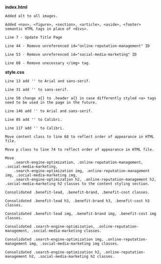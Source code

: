 **index.html** 

    Added alt to all images.

    Added <nav>, <figure>, <section>, <article>, <aside>, <footer> semantic HTML tags in place of <divs>.

    Line 7 - Update Title Page

    Line 44 - Remove unreferenced id="online-reputation-management" ID

    Line 53 - Remove unreferenced id="social-media-marketing" ID

    Line 68 - Remove unecessary </img> tag.


**style.css**

    Line 13 add '' to Arial and sans-serif.

    Line 31 add '' to sans-serif.

    Line 50 change a{} to .header a{} in case differently styled <a> tags need to be used in the page in the future.

    Line 146 add '' to Arial and sans-serif.

    Line 85 add '' to Calibri.

    Line 117 add '' to Calibri.

    Move content class to line 68 to reflect order of appearance in HTML file.

    Move p class to line 74 to reflect order of appearance in HTML file.

    Move 
        .search-engine-optimization, .online-reputation-management, .social-media-marketing, 
        .search-engine-optimization img, .online-reputation-management img, .social-media-marketing img, 
        .search-engine-optimization h2, .online-reputation-management h2, .social-media-marketing h2 classes to the content styling section.

    Consolidated .benefit-lead, .benefit-brand, .benefit-cost classes.
    
    Consolidated .benefit-lead h3, .benefit-brand h3, .benefit-cost h3 classes.

    Consolidated .benefit-lead img, .benefit-brand img, .benefit-cost img classes.

    Consolidated .search-engine-optimization, .online-reputation-management, .social-media-marketing classes.

    Consolidated .search-engine-optimization img, .online-reputation-management img, .social-media-marketing img classes.

    Consolidated .search-engine-optimization h2, .online-reputation-management h2, .social-media-marketing h2 classes.
